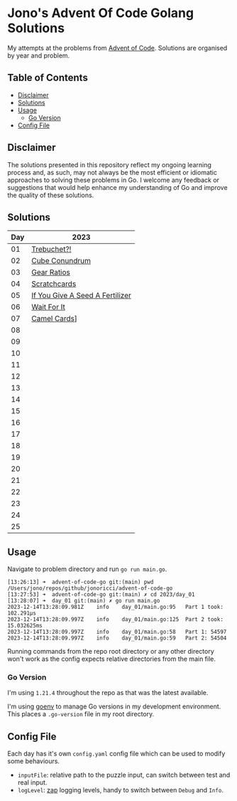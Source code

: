 # Jono's Advent Of Code Golang Solutions <!-- omit in toc -->

My attempts at the problems from [Advent of Code](https://adventofcode.com/). Solutions are organised by year and problem.

## Table of Contents <!-- omit in toc -->

- [Disclaimer](#disclaimer)
- [Solutions](#solutions)
- [Usage](#usage)
  - [Go Version](#go-version)
- [Config File](#config-file)

## Disclaimer

The solutions presented in this repository reflect my ongoing learning process and, as such, may not always be the most efficient or idiomatic approaches to solving these problems in Go. I welcome any feedback or suggestions that would help enhance my understanding of Go and improve the quality of these solutions.

## Solutions

| Day | 2023 |
|---|---|
| 01 | [Trebuchet?!][23d01] |
| 02 | [Cube Conundrum][23d02] |
| 03 | [Gear Ratios][23d03] |
| 04 | [Scratchcards][23d04] |
| 05 | [If You Give A Seed A Fertilizer][23d05] |
| 06 | [Wait For It][23d06] |
| 07 | [Camel Cards][23d07]] |
| 08 |  |
| 09 |  |
| 10 |  |
| 11 |  |
| 12 |  |
| 13 |  |
| 14 |  |
| 15 |  |
| 16 |  |
| 17 |  |
| 18 |  |
| 19 |  |
| 20 |  |
| 21 |  |
| 22 |  |
| 23 |  |
| 24 |  |
| 25 |  |

## Usage

Navigate to problem directory and run `go run main.go`.

```shell
[13:26:13] ➜  advent-of-code-go git:(main) pwd
/Users/jono/repos/github/jonoricci/advent-of-code-go
[13:27:53] ➜  advent-of-code-go git:(main) ✗ cd 2023/day_01
[13:28:07] ➜  day_01 git:(main) ✗ go run main.go
2023-12-14T13:28:09.981Z	info	day_01/main.go:95	Part 1 took: 102.291µs
2023-12-14T13:28:09.997Z	info	day_01/main.go:125	Part 2 took: 15.032625ms
2023-12-14T13:28:09.997Z	info	day_01/main.go:58	Part 1: 54597
2023-12-14T13:28:09.997Z	info	day_01/main.go:59	Part 2: 54504
```

Running commands from the repo root directory or any other directory won't work as the config expects relative directories from the main file.

### Go Version

I'm using `1.21.4` throughout the repo as that was the latest available.

I'm using [goenv][url_goenv] to manage Go versions in my development environment. This places a `.go-version` file in my root directory.

## Config File

Each day has it's own `config.yaml` config file which can be used to modify some behaviours.

- `inputFile`: relative path to the puzzle input, can switch between test and real input.
- `logLevel`: [zap][url_zap] logging levels, handy to switch between `Debug` and `Info`.

<!-- Links -->

[23d01]: 2023/day_01/
[23d02]: 2023/day_02/
[23d03]: 2023/day_03/
[23d04]: 2023/day_04/
[23d05]: 2023/day_05/
[23d06]: 2023/day_06/
[23d07]: 2023/day_07/

[url_zap]: https://github.com/uber-go/zap
[url_goenv]: https://github.com/go-nv/goenv
